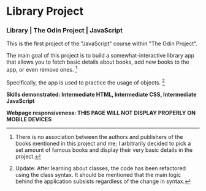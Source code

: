 # Library Project

### Library | The Odin Project | JavaScript

This is the first project of the "JavaScript" course within "The Odin Project".

The main goal of this project is to build a somewhat-interactive library app that allows you to fetch basic details about books, add new books to the app, or even remove ones. [^1]

Specifically, the app is used to practice the usage of objects. [^2]

**Skills demonstrated: Intermediate HTML, Intermediate CSS, Intermediate JavaScript**

**Webpage responsiveness: THIS PAGE WILL NOT DISPLAY PROPERLY ON MOBILE DEVICES**

[^1]: There is no association between the authors and publishers of the books mentioned in this project and me; I arbitrarily decided to pick a set amount of famous books and display their very basic details in the project.

[^2]: Update: After learning about classes, the code has been refactored using the class syntax. It should be mentioned that the main logic behind the application subsists regardless of the change in syntax.